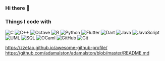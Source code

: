 ### Hi there 👋


### Things I code with
![C](https://img.shields.io/badge/-C-000?&logo=C)
![C++](https://img.shields.io/badge/-C++-000?&logo=c%2b%2b&logoColor=00599C)
![Octave](https://img.shields.io/badge/-Octave-000000?&logo=GNU%20Octave&logoColor=white&style=flat)
![R](https://img.shields.io/badge/-R-276DC3?&logo=R&logoColor=white)
![Python](https://img.shields.io/badge/-Python-000?&logo=Python)
![Flutter](https://img.shields.io/badge/-Flutter-02569B?&logo=Flutter&logoColor=white)
![Dart](https://img.shields.io/badge/-Dart-0175C2?&logo=Dart&logoColor=white)
![Java](https://img.shields.io/badge/-Java-000?&logo=Java&logoColor=007396)
![JavaScript](https://img.shields.io/badge/-JavaScript-000?&logo=JavaScript)
![UML](https://img.shields.io/badge/-UML-000?&logo=UML)
![SQL](https://img.shields.io/badge/-SQL-000?&logo=MySQL)
![OCaml](https://img.shields.io/badge/-OCaml-000?&logo=OCaml)
![GitHub](https://img.shields.io/badge/-GitHub-181717?style=flat-square&logo=github)
![Git](https://img.shields.io/badge/-Git-black?style=flat-square&logo=git)

https://zzetao.github.io/awesome-github-profile/
https://github.com/adamalston/adamalston/blob/master/README.md
<!--
**braisf03/braisf03** is a ✨ _special_ ✨ repository because its `README.md` (this file) appears on your GitHub profile.

Here are some ideas to get you started:

- 🔭 I’m currently working on ...
- 🌱 I’m currently learning ...
- 👯 I’m looking to collaborate on ...
- 🤔 I’m looking for help with ...
- 💬 Ask me about ...
- 📫 How to reach me: ...
- 😄 Pronouns: ...
- ⚡ Fun fact: ...
-->
